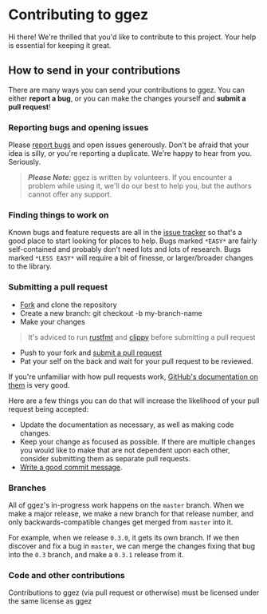 # Contributing to ggez

Hi there! We're thrilled that you'd like to contribute to this project. Your help is essential for keeping it great.

## How to send in your contributions

There are many ways you can send your contributions to ggez. You can either **report a bug**, or you can make the changes yourself and **submit a pull request**!

### Reporting bugs and opening issues

Please [report bugs](https://github.com/ggez/ggez/issues) and open issues generously. Don't be afraid that your idea is silly, or you're reporting a duplicate. We're happy to hear from you. Seriously.

> ***Please Note:*** ggez is written by volunteers. If you encounter a problem while using it, we'll do our best to help you, but the authors cannot offer any support.

### Finding things to work on

Known bugs and feature requests are all in the [issue tracker](https://github.com/ggez/ggez/issues) so that's a good place to start looking for places to help.  Bugs marked `*EASY*` are fairly self-contained and probably don't need lots and lots of research.  Bugs marked `*LESS EASY*` will require a bit of finesse, or larger/broader changes to the library.

### Submitting a pull request

* [Fork](https://github.com/ggez/ggez/fork) and clone the repository
* Create a new branch: git checkout -b my-branch-name
* Make your changes
> It's adviced to run [rustfmt](https://github.com/rust-lang-nursery/rustfmt) and [clippy](https://github.com/rust-lang-nursery/rust-clippy) before submitting a pull request
* Push to your fork and [submit a pull request](https://github.com/ggez/ggez/compare)
* Pat your self on the back and wait for your pull request to be reviewed.

If you're unfamiliar with how pull requests work, [GitHub's documentation on them](https://help.github.com/articles/using-pull-requests/) is very good.

Here are a few things you can do that will increase the likelihood of your pull request being accepted:

* Update the documentation as necessary, as well as making code changes.
* Keep your change as focused as possible. If there are multiple changes you would like to make that are not dependent upon each other, consider submitting them as separate pull requests.
* [Write a good commit message](http://tbaggery.com/2008/04/19/a-note-about-git-commit-messages.html).

### Branches

All of ggez's in-progress work happens on the `master` branch.  When we make a major release, we make a new branch for that release number, and only backwards-compatible changes get merged from `master` into it.

For example, when we release `0.3.0`, it gets its own branch.  If we then discover and fix a bug in `master`, we can merge the changes fixing that bug into the `0.3` branch, and make a `0.3.1` release from it.

### Code and other contributions

Contributions to ggez (via pull request or otherwise) must be licensed under the same license as ggez
